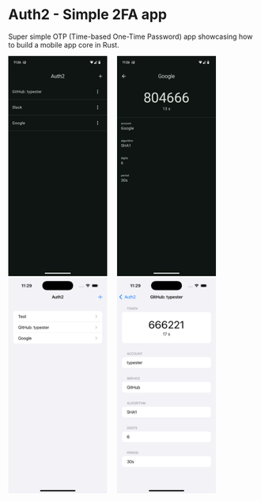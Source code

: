 # Auth2 - Simple 2FA app

Super simple OTP (Time-based One-Time Password) app showcasing how to build a mobile app core in Rust.

<div style="display: flex; gap: 20px;">
  <a href="screenshots/android_1.png">
    <img src="screenshots/android_1.png" alt="Android screenshot 1" width="200"/>
  </a>
  <a href="screenshots/android_2.png">
    <img src="screenshots/android_2.png" alt="Android screenshot 2" width="200"/>
  </a>
</div>

<div style="display: flex; gap: 20px;">
  <a href="screenshots/ios_1.png">
    <img src="screenshots/ios_1.png" alt="iOS screenshot 1" width="200"/>
  </a>
  <a href="screenshots/ios_2.png">
    <img src="screenshots/ios_2.png" alt="iOS screenshot 2" width="200"/>
  </a>
</div>

